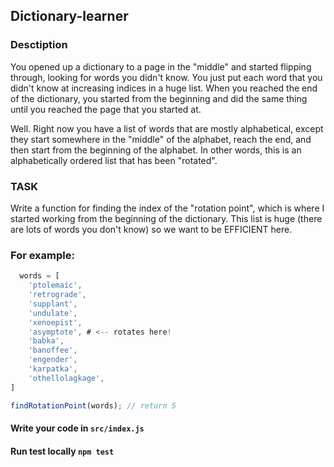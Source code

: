 ## Dictionary-learner

### Desctiption
You opened up a dictionary to a page in the "middle" and started flipping through, looking for words you didn't know. You just put each word that you didn't know at increasing indices in a huge list. When you reached the end of the dictionary, you started from the beginning and did the same thing until you reached the page that you started at.

Well. Right now you have a list of words that are mostly alphabetical, except they start somewhere in the "middle" of the alphabet, reach the end, and then start from the beginning of the alphabet. In other words, this is an alphabetically ordered list that has been "rotated". 

### TASK 
Write a function for finding the index of the "rotation point", which is where I started working from the beginning of the dictionary. This list is huge (there are lots of words you don't know) so we want to be EFFICIENT here.

### For example:

```js
  words = [
    'ptolemaic',
    'retrograde',
    'supplant',
    'undulate',
    'xenoepist',
    'asymptote', # <-- rotates here!
    'babka',
    'banoffee',
    'engender',
    'karpatka',
    'othellolagkage',
]

findRotationPoint(words); // return 5
```

#### Write your code in `src/index.js`
#### Run test locally `npm test`
